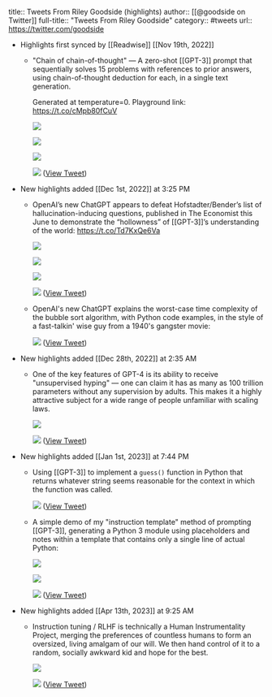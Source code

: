title:: Tweets From Riley Goodside (highlights)
author:: [[@goodside on Twitter]]
full-title:: "Tweets From Riley Goodside"
category:: #tweets
url:: https://twitter.com/goodside

- Highlights first synced by [[Readwise]] [[Nov 19th, 2022]]
	- "Chain of chain-of-thought" — A zero-shot [[GPT-3]] prompt that sequentially solves 15 problems with references to prior answers, using chain-of-thought deduction for each, in a single text generation.
	  
	  Generated at temperature=0. Playground link: https://t.co/cMpb80fCuV 
	  
	  ![](https://pbs.twimg.com/media/FfnIw3rVsAAde_E.jpg) 
	  
	  ![](https://pbs.twimg.com/media/FfnI6Z2UcAA6Zug.jpg) 
	  
	  ![](https://pbs.twimg.com/media/FfnJBmgUAAEPq8n.jpg) 
	  
	  ![](https://pbs.twimg.com/media/FfnJGNYVsAA-wr4.jpg) ([View Tweet](https://twitter.com/goodside/status/1583518688971411457))
- New highlights added [[Dec 1st, 2022]] at 3:25 PM
	- OpenAI’s new ChatGPT appears to defeat Hofstadter/Bender’s list of hallucination-inducing questions, published in The Economist this June to demonstrate the “hollowness” of [[GPT-3]]’s understanding of the world: https://t.co/Td7KxQe6Va 
	  
	  ![](https://pbs.twimg.com/media/Fi1tQCIXoAIBe8F.jpg) 
	  
	  ![](https://pbs.twimg.com/media/Fi1tQCHXgAYZPb-.jpg) 
	  
	  ![](https://pbs.twimg.com/media/Fi1tQCGXgAMxDpE.jpg) 
	  
	  ![](https://pbs.twimg.com/media/Fi1tQCHXoAE_CvD.jpg) ([View Tweet](https://twitter.com/goodside/status/1598053568422248448))
	- OpenAI's new ChatGPT explains the worst-case time complexity of the bubble sort algorithm, with Python code examples, in the style of a fast-talkin' wise guy from a 1940's gangster movie: 
	  
	  ![](https://pbs.twimg.com/media/Fi2yZq1XEAEs9cp.jpg) ([View Tweet](https://twitter.com/goodside/status/1598129631609380864))
- New highlights added [[Dec 28th, 2022]] at 2:35 AM
	- One of the key features of GPT-4 is its ability to receive "unsupervised hyping" — one can claim it has as many as 100 trillion parameters without any supervision by adults. This makes it a highly attractive subject for a wide range of people unfamiliar with scaling laws. 
	  
	  ![](https://pbs.twimg.com/media/Fk9yu5OWQAILDWw.jpg) 
	  
	  ![](https://pbs.twimg.com/media/Fk90zW3X0AIXaeF.jpg) ([View Tweet](https://twitter.com/goodside/status/1607633071704006657))
- New highlights added [[Jan 1st, 2023]] at 7:44 PM
	- Using [[GPT-3]] to implement a `guess()` function in Python that returns whatever string seems reasonable for the context in which the function was called. 
	  
	  ![](https://pbs.twimg.com/media/FlXd73zXoAAPw1E.jpg) ([View Tweet](https://twitter.com/goodside/status/1609436504702717952))
	- A simple demo of my "instruction template" method of prompting [[GPT-3]], generating a Python 3 module using placeholders and notes within a template that contains only a single line of actual Python: 
	  
	  ![](https://pbs.twimg.com/media/FlX2e7KXEAQ7x6a.png) 
	  
	  ![](https://pbs.twimg.com/media/FlX2npGWQAEBM_Q.jpg) 
	  
	  ![](https://pbs.twimg.com/media/FlX3g4oXwAM4voo.jpg) ([View Tweet](https://twitter.com/goodside/status/1609465914453377024))
- New highlights added [[Apr 13th, 2023]] at 9:25 AM
	- Instruction tuning / RLHF is technically a Human Instrumentality Project, merging the preferences of countless humans to form an oversized, living amalgam of our will. We then hand control of it to a random, socially awkward kid and hope for the best. 
	  
	  ![](https://pbs.twimg.com/media/FkBEBjQUUAAgO7M.jpg) 
	  
	  ![](https://pbs.twimg.com/media/FkBEBkHVQAAI_l6.jpg) ([View Tweet](https://twitter.com/goodside/status/1603356265391890432))